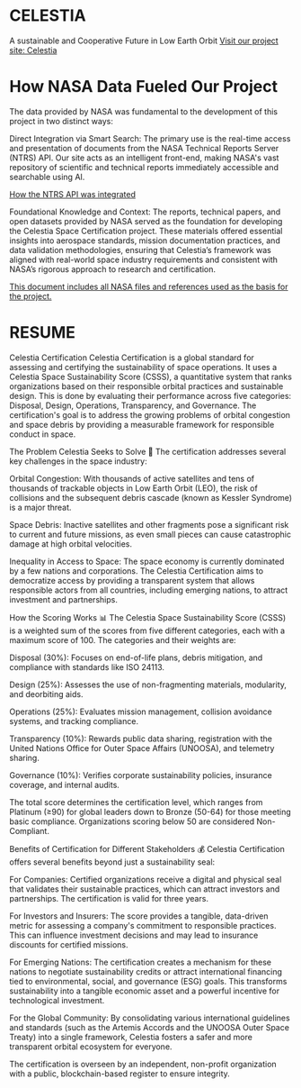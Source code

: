 # CELESTIA
A sustainable and Cooperative Future in Low Earth Orbit
[Visit our project site: Celestia](https://www.celestialeoprotocol.earth/)

# How NASA Data Fueled Our Project
The data provided by NASA was fundamental to the development of this project in two distinct ways:

Direct Integration via Smart Search: The primary use is the real-time access and presentation of documents from the NASA Technical Reports Server (NTRS) API. Our site acts as an intelligent front-end, making NASA's vast repository of scientific and technical reports immediately accessible and searchable using AI.

[How the NTRS API was integrated](Smart%20Search%20for%20NASA%20-%20Technical%20Reports.pdf)


Foundational Knowledge and Context: The reports, technical papers, and open datasets provided by NASA served as the foundation for developing the Celestia Space Certification project. These materials offered essential insights into aerospace standards, mission documentation practices, and data validation methodologies, ensuring that Celestia’s framework was aligned with real-world space industry requirements and consistent with NASA’s rigorous approach to research and certification.

[This document includes all NASA files and references used as the basis for the project.](Appendix%20A%20—%20Regulatory%20&%20Technical%20References.pdf)

# RESUME
Celestia Certification
Celestia Certification is a global standard for assessing and certifying the sustainability of space operations. It uses a Celestia Space Sustainability Score (CSSS), a quantitative system that ranks organizations based on their responsible orbital practices and sustainable design. This is done by evaluating their performance across five categories: Disposal, Design, Operations, Transparency, and Governance. The certification's goal is to address the growing problems of orbital congestion and space debris by providing a measurable framework for responsible conduct in space.

The Problem Celestia Seeks to Solve 🚀
The certification addresses several key challenges in the space industry:

Orbital Congestion: With thousands of active satellites and tens of thousands of trackable objects in Low Earth Orbit (LEO), the risk of collisions and the subsequent debris cascade (known as Kessler Syndrome) is a major threat.

Space Debris: Inactive satellites and other fragments pose a significant risk to current and future missions, as even small pieces can cause catastrophic damage at high orbital velocities.

Inequality in Access to Space: The space economy is currently dominated by a few nations and corporations. The Celestia Certification aims to democratize access by providing a transparent system that allows responsible actors from all countries, including emerging nations, to attract investment and partnerships.

How the Scoring Works 📊
The Celestia Space Sustainability Score (CSSS) is a weighted sum of the scores from five different categories, each with a maximum score of 100. The categories and their weights are:

Disposal (30%): Focuses on end-of-life plans, debris mitigation, and compliance with standards like ISO 24113.

Design (25%): Assesses the use of non-fragmenting materials, modularity, and deorbiting aids.

Operations (25%): Evaluates mission management, collision avoidance systems, and tracking compliance.

Transparency (10%): Rewards public data sharing, registration with the United Nations Office for Outer Space Affairs (UNOOSA), and telemetry sharing.

Governance (10%): Verifies corporate sustainability policies, insurance coverage, and internal audits.

The total score determines the certification level, which ranges from Platinum (≥90) for global leaders down to Bronze (50-64) for those meeting basic compliance. Organizations scoring below 50 are considered Non-Compliant.

Benefits of Certification for Different Stakeholders 💰
Celestia Certification offers several benefits beyond just a sustainability seal:

For Companies: Certified organizations receive a digital and physical seal that validates their sustainable practices, which can attract investors and partnerships. The certification is valid for three years.

For Investors and Insurers: The score provides a tangible, data-driven metric for assessing a company's commitment to responsible practices. This can influence investment decisions and may lead to insurance discounts for certified missions.

For Emerging Nations: The certification creates a mechanism for these nations to negotiate sustainability credits or attract international financing tied to environmental, social, and governance (ESG) goals. This transforms sustainability into a tangible economic asset and a powerful incentive for technological investment.

For the Global Community: By consolidating various international guidelines and standards (such as the Artemis Accords and the UNOOSA Outer Space Treaty) into a single framework, Celestia fosters a safer and more transparent orbital ecosystem for everyone.

The certification is overseen by an independent, non-profit organization with a public, blockchain-based register to ensure integrity.

